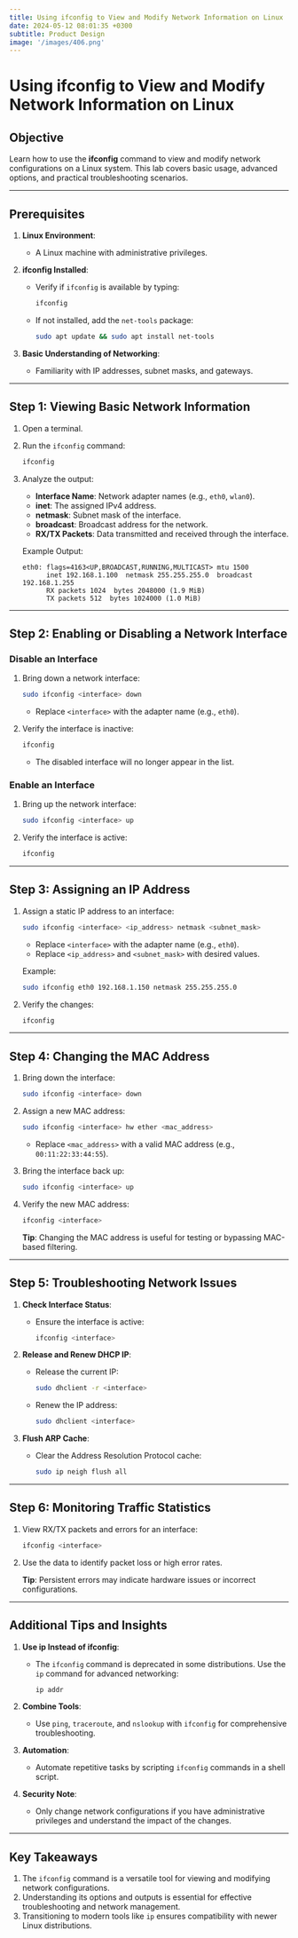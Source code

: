 ```yaml
---
title: Using ifconfig to View and Modify Network Information on Linux
date: 2024-05-12 08:01:35 +0300
subtitle: Product Design
image: '/images/406.png'
---
```

# Using ifconfig to View and Modify Network Information on Linux

## **Objective**
Learn how to use the **ifconfig** command to view and modify network configurations on a Linux system. This lab covers basic usage, advanced options, and practical troubleshooting scenarios.

---

## **Prerequisites**
1. **Linux Environment**:
   - A Linux machine with administrative privileges.

2. **ifconfig Installed**:
   - Verify if `ifconfig` is available by typing:
     ```bash
     ifconfig
     ```
   - If not installed, add the `net-tools` package:
     ```bash
     sudo apt update && sudo apt install net-tools
     ```

3. **Basic Understanding of Networking**:
   - Familiarity with IP addresses, subnet masks, and gateways.

---

## **Step 1: Viewing Basic Network Information**
1. Open a terminal.
2. Run the `ifconfig` command:
   ```bash
   ifconfig
   ```
3. Analyze the output:
   - **Interface Name**: Network adapter names (e.g., `eth0`, `wlan0`).
   - **inet**: The assigned IPv4 address.
   - **netmask**: Subnet mask of the interface.
   - **broadcast**: Broadcast address for the network.
   - **RX/TX Packets**: Data transmitted and received through the interface.

   Example Output:
   ```
   eth0: flags=4163<UP,BROADCAST,RUNNING,MULTICAST> mtu 1500
         inet 192.168.1.100  netmask 255.255.255.0  broadcast 192.168.1.255
         RX packets 1024  bytes 2048000 (1.9 MiB)
         TX packets 512  bytes 1024000 (1.0 MiB)
   ```

---

## **Step 2: Enabling or Disabling a Network Interface**
### **Disable an Interface**
1. Bring down a network interface:
   ```bash
   sudo ifconfig <interface> down
   ```
   - Replace `<interface>` with the adapter name (e.g., `eth0`).

2. Verify the interface is inactive:
   ```bash
   ifconfig
   ```
   - The disabled interface will no longer appear in the list.

### **Enable an Interface**
1. Bring up the network interface:
   ```bash
   sudo ifconfig <interface> up
   ```
2. Verify the interface is active:
   ```bash
   ifconfig
   ```

---

## **Step 3: Assigning an IP Address**
1. Assign a static IP address to an interface:
   ```bash
   sudo ifconfig <interface> <ip_address> netmask <subnet_mask>
   ```
   - Replace `<interface>` with the adapter name (e.g., `eth0`).
   - Replace `<ip_address>` and `<subnet_mask>` with desired values.

   Example:
   ```bash
   sudo ifconfig eth0 192.168.1.150 netmask 255.255.255.0
   ```

2. Verify the changes:
   ```bash
   ifconfig
   ```

---

## **Step 4: Changing the MAC Address**
1. Bring down the interface:
   ```bash
   sudo ifconfig <interface> down
   ```

2. Assign a new MAC address:
   ```bash
   sudo ifconfig <interface> hw ether <mac_address>
   ```
   - Replace `<mac_address>` with a valid MAC address (e.g., `00:11:22:33:44:55`).

3. Bring the interface back up:
   ```bash
   sudo ifconfig <interface> up
   ```

4. Verify the new MAC address:
   ```bash
   ifconfig <interface>
   ```

   **Tip**: Changing the MAC address is useful for testing or bypassing MAC-based filtering.

---

## **Step 5: Troubleshooting Network Issues**
1. **Check Interface Status**:
   - Ensure the interface is active:
     ```bash
     ifconfig <interface>
     ```

2. **Release and Renew DHCP IP**:
   - Release the current IP:
     ```bash
     sudo dhclient -r <interface>
     ```
   - Renew the IP address:
     ```bash
     sudo dhclient <interface>
     ```

3. **Flush ARP Cache**:
   - Clear the Address Resolution Protocol cache:
     ```bash
     sudo ip neigh flush all
     ```

---

## **Step 6: Monitoring Traffic Statistics**
1. View RX/TX packets and errors for an interface:
   ```bash
   ifconfig <interface>
   ```
2. Use the data to identify packet loss or high error rates.

   **Tip**: Persistent errors may indicate hardware issues or incorrect configurations.

---

## **Additional Tips and Insights**
1. **Use ip Instead of ifconfig**:
   - The `ifconfig` command is deprecated in some distributions. Use the `ip` command for advanced networking:
     ```bash
     ip addr
     ```

2. **Combine Tools**:
   - Use `ping`, `traceroute`, and `nslookup` with `ifconfig` for comprehensive troubleshooting.

3. **Automation**:
   - Automate repetitive tasks by scripting `ifconfig` commands in a shell script.

4. **Security Note**:
   - Only change network configurations if you have administrative privileges and understand the impact of the changes.

---

## **Key Takeaways**
1. The `ifconfig` command is a versatile tool for viewing and modifying network configurations.
2. Understanding its options and outputs is essential for effective troubleshooting and network management.
3. Transitioning to modern tools like `ip` ensures compatibility with newer Linux distributions.
